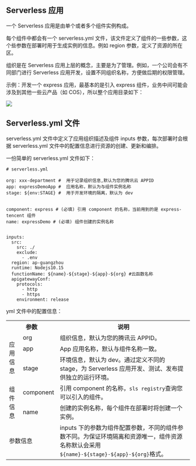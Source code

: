## Serverless 应用

一个 Serverless 应用是由单个或者多个组件实例构成。

每个组件中都会有一个 serverless.yml 文件，该文件定义了组件的一些参数，这个些参数在部署时用于生成实例的信息。例如 region 参数，定义了资源的所在区。

组织是在 Serverless 应用上层的概念，主要是为了管理。例如，一个公司会有不同部门进行 Serverless 应用开发，设置不同组织名称，方便做后期的权限管理。

示例：开发一个 express 应用，最基本的是引入 express 组件，业务中间可能会涉及到其他一些云产品（如 COS），所以整个应用目录如下：

![](https://main.qcloudimg.com/raw/a8f05b681228498b2d41981cd7e5d4fb.svg)

## Serverless.yml 文件

serverless.yml 文件中定义了应用组织描述及组件 inputs 参数，每次部署时会根据 serverless.yml 文件中的配置信息进行资源的创建、更新和编排。

一份简单的 serverless.yml 文件如下：
```
# serverless.yml

org: xxx-department #  用于记录组织信息,默认为您的腾讯云 APPID
app: expressDemoApp #  应用名称，默认为与组件实例名称
stage: ${env:STAGE} #  用于开发环境的隔离，默认为 dev


component: express # (必填) 引用 component 的名称，当前用到的是 express-tencent 组件
name: expressDemo # (必填) 组件创建的实例名称


inputs:
  src:
    src: ./ 
    exclude:
      - .env
  region: ap-guangzhou 
  runtime: Nodejs10.15
  functionName: ${name}-${stage}-${app}-${org} #云函数名称
  apigatewayConf:
    protocols:
      - http
      - https
    environment: release
```

yml 文件中的配置信息：

<table>
	<tr>
		<th colspan="2">参数</th>
		<th>说明</th>
	</tr>
	<tr>
		<td rowspan="3">应用信息</td>
		<td> org</td>
		<td>组织信息，默认为您的腾讯云 APPID。 </td>
	</tr>
	<tr>
		<td>  app</td>
		<td>App 应用名称，默认与组件名称一致。</td>
	</tr>
		<tr>
		<td> stage</td>
		<td>环境信息，默认为 dev。通过定义不同的 stage，为 Serverless 应用开发、测试、发布提供独立的运行环境。</td>
	</tr>
	<tr>
		<td rowspan="2">组件信息</td>
		<td> component</td>
		<td>引用 component 的名称，<code>sls registry</code>查询您可以引入的组件。</td>
	</tr>
	<tr>
		<td>  name</td>
		<td>创建的实例名称，每个组件在部署时将创建一个实例。</td>
	</tr>
		<tr>
		<td colspan="2"> 参数信息</td>
		<td>inputs 下的参数为组件配置参数，不同的组件参数不同。为保证环境隔离和资源唯一，组件资源名称默认会采用<code>${name}-${stage}-${app}-${org}</code>格式。</td>
	</tr>
</table>


